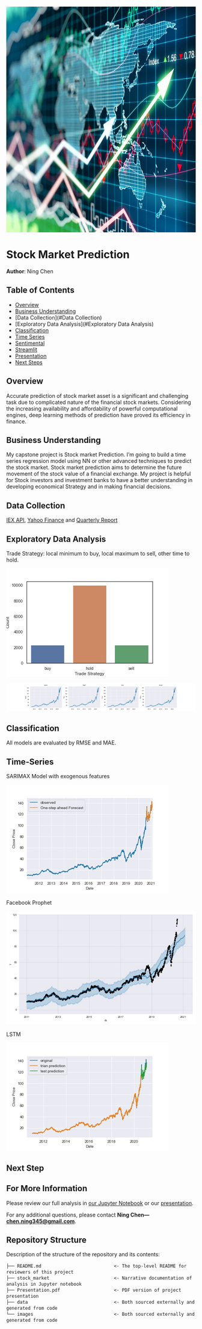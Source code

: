<p>
<img src="images/stock-chart.jpeg" width="900" height="600">
</p>

# Stock Market Prediction

**Author**: Ning Chen

## Table of Contents
- [Overview](#Overview)
- [Business Understanding](#Business-Understanding)
- [Data Collection](#Data Collection)
- [Exploratory Data Analysis](#Exploratory Data Analysis)
- [Classification](#Classification)
- [Time Series](#Time-Series)
- [Sentimental](#Sentimental)
- [Streamlit](#Streamlit)
- [Presentation](#Presentation)
- [Next Steps](#Next-Steps)

## Overview
Accurate prediction of stock market asset is a significant and challenging task due to complicated nature of the financial stock markets. Considering the increasing availability and affordability of powerful computational engines, deep learning methods of prediction have proved its efficiency in finance.


## Business Understanding

My capstone project is Stock market Prediction. I’m going to build a time series regression model using NN or other advanced techniques to predict the stock market. Stock market prediction aims to determine the future movement of the stock value of a financial exchange. My project is helpful for Stock investors and investment banks to have a better understanding in developing economical Strategy and in making financial decisions.




## Data Collection

[IEX API](https://iexcloud.io), [Yahoo Finance](https://github.com/ranaroussi/yfinance) and [Quarterly Report](https://finance.yahoo.com/quote/AAPL/financials?p=AAPL) 

## Exploratory Data Analysis

Trade Strategy: local minimum to buy, local maximum to sell, other time to hold.

![graph](/images/trade.jpeg)

![graph](/images/ohlc.jpeg)



## Classification
All models are evaluated by RMSE and MAE.

## Time-Series

SARIMAX Model with exogenous features

![graph](/images/SARIMAX.jpeg)

Facebook Prophet

![graph](/images/fbprophet.jpeg)

LSTM

![graph](/images/lstm.jpeg)

## Next Step
 


## For More Information

Please review our full analysis in [our Jupyter Notebook](https://github.com/ghcn345/Stock-Market-Prediction/blob/master/stock_market.ipynb) or our [presentation](https://github.com/ghcn345/Stock-Market-Prediction/blob/master/Presentation.pdf).

For any additional questions, please contact **Ning Chen—chen.ning345@gmail.com**.

## Repository Structure

Description of the structure of the repository and its contents:

```
├── README.md                           <- The top-level README for reviewers of this project
├── stock_market                        <- Narrative documentation of analysis in Jupyter notebook
├── Presentation.pdf                    <- PDF version of project presentation
├── data                                <- Both sourced externally and generated from code
└── images                              <- Both sourced externally and generated from code
```